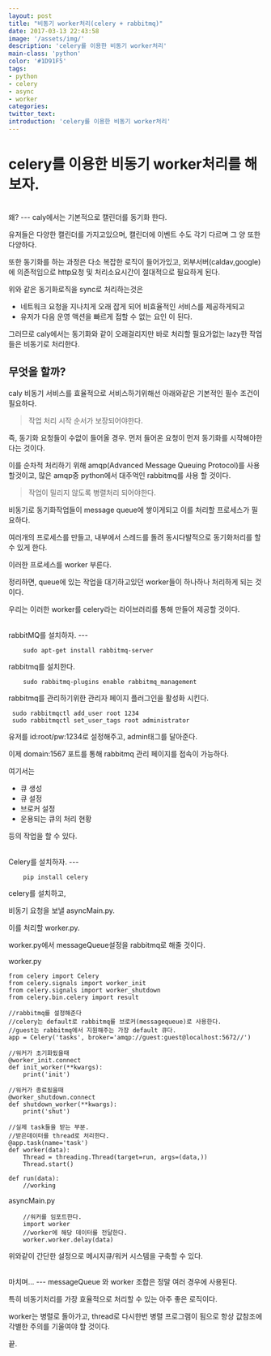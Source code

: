 ```yaml
---
layout: post
title: "비동기 worker처리(celery + rabbitmq)"
date: 2017-03-13 22:43:58
image: '/assets/img/'
description: 'celery를 이용한 비동기 worker처리'
main-class: 'python'
color: '#1D91F5'
tags:
- python
- celery
- async
- worker
categories:
twitter_text:
introduction: 'celery를 이용한 비동기 worker처리'
---
```


celery를 이용한 비동기 worker처리를 해보자.
=====
<br>
왜?
---
caly에서는 기본적으로 캘린더를 동기화 한다. 

유저들은 다양한 캘린더를 가지고있으며, 캘린더에 이벤트 수도 각기 다르며 그 양 또한 다양하다.

또한 동기화를 하는 과정은 다소 복잡한 로직이 들어가있고, 외부서버(caldav,google)에 의존적임으로 http요청 및 처리소요시간이 절대적으로 필요하게 된다.

위와 같은 동기화로직을 sync로 처리하는것은

* 네트워크 요청을 지나치게 오래 잡게 되어 비효율적인 서비스를 제공하게되고
* 유저가 다음 운영 액션을 빠르게 접할 수 없는 요인 이 된다.


그러므로 caly에서는 동기화와 같이 오래걸리지만 바로 처리할 필요가없는 lazy한 작업들은 비동기로 처리한다. 


무엇을 할까?
---

caly 비동기 서비스를 효율적으로 서비스하기위해선 아래와같은 기본적인 필수 조건이 필요하다.


>작업 처리 시작 순서가 보장되어야한다.

즉, 동기화 요청들이 수없이 들어올 경우. 먼저 들어온 요청이 먼저 동기화를 시작해야한다는 것이다. 

이를 순차적 처리하기 위해 amqp(Advanced Message Queuing Protocol)를 사용할것이고, 많은 amqp중 python에서 대주억인 rabbitmq를 사용 할 것이다.



> 작업이 밀리지 않도록 병렬처리 되어야한다.

비동기로 동기화작업들이 message queue에 쌓이게되고 이를 처리할 프로세스가 필요하다.

여러개의 프로세스를 만들고, 내부에서 스레드를 돌려 동시다발적으로 동기화처리를 할 수 있게 한다. 

이러한 프로세스를 worker 부른다.

정리하면, queue에 있는 작업을 대기하고있던 worker들이 하나하나 처리하게 되는 것이다. 

우리는 이러한 worker를 celery라는 라이브러리를 통해 만들어 제공할 것이다. 


<br>
rabbitMQ를 설치하자.
---


~~~
	sudo apt-get install rabbitmq-server	
~~~
rabbitmq를 설치한다.


~~~
	sudo rabbitmq-plugins enable rabbitmq_management		
~~~
rabbitmq를 관리하기위한 관리자 페이지 플러그인을 활성화 시킨다.

~~~
 sudo rabbitmqctl add_user root 1234
 sudo rabbitmqctl set_user_tags root administrator
~~~

유저를 id:root/pw:1234로 설정해주고,  admin태그를 달아준다. 

이제 domain:1567 포트를 통해 rabbitmq 관리 페이지를 접속이 가능하다.

여기서는 

* 큐 생성
* 큐 설정
* 브로커 설정
* 운용되는 큐의 처리 현황

등의 작업을 할 수 있다.

<br>
Celery를 설치하자.
---

~~~
	pip install celery
~~~


celery를 설치하고, 

비동기 요청을 보낼  asyncMain.py.

이를 처리할 worker.py.

worker.py에서 messageQueue설정을 rabbitmq로 해줄 것이다.


worker.py

~~~
from celery import Celery
from celery.signals import worker_init
from celery.signals import worker_shutdown
from celery.bin.celery import result

//rabbitmq를 설정해준다
//celery는 default로 rabbitmq를 브로커(messagequeue)로 사용한다.
//guest는 rabbitmq에서 지원해주는 가장 default 큐다.
app = Celery('tasks', broker='amqp://guest:guest@localhost:5672//')

//워커가 초기화됬을때 
@worker_init.connect
def init_worker(**kwargs):
	print('init')

//워커가 종료됬을때
@worker_shutdown.connect
def shutdown_worker(**kwargs):
	print('shut')

//실제 task들을 받는 부분.
//받은데이터를 thread로 처리한다.
@app.task(name='task')
def worker(data):
	Thread = threading.Thread(target=run, args=(data,))
	Thread.start()

def run(data):
	//working	
~~~


asyncMain.py

~~~
	//워커를 임포트한다.
	import worker
	//worker에 해당 데이터를 전달한다.
	worker.worker.delay(data)
~~~

위와같이 간단한 설정으로 메시지큐/워커 시스템을 구축할 수 있다.


<br>
마치며...
---
messageQueue 와 worker 조합은 정말 여러 경우에 사용된다.

특히 비동기처리를 가장 효율적으로 처리할 수 있는 아주 좋은 로직이다. 

worker는 병렬로 돌아가고, thread로 다시한번 병렬 프로그램이 됨으로 항상 값참조에 각별한 주의를 기울여야 할 것이다.

끝.